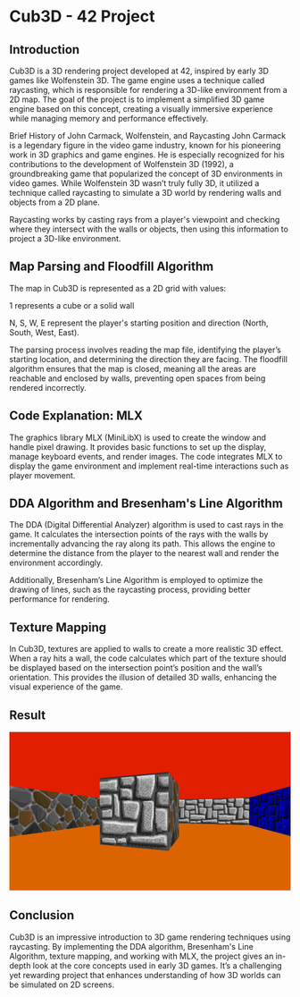 # Cub3D - 42 Project

## Introduction
Cub3D is a 3D rendering project developed at 42, inspired by early 3D games like Wolfenstein 3D. The game engine uses a technique called raycasting, which is responsible for rendering a 3D-like environment from a 2D map. The goal of the project is to implement a simplified 3D game engine based on this concept, creating a visually immersive experience while managing memory and performance effectively.

Brief History of John Carmack, Wolfenstein, and Raycasting
John Carmack is a legendary figure in the video game industry, known for his pioneering work in 3D graphics and game engines. He is especially recognized for his contributions to the development of Wolfenstein 3D (1992), a groundbreaking game that popularized the concept of 3D environments in video games. While Wolfenstein 3D wasn’t truly fully 3D, it utilized a technique called raycasting to simulate a 3D world by rendering walls and objects from a 2D plane.

Raycasting works by casting rays from a player's viewpoint and checking where they intersect with the walls or objects, then using this information to project a 3D-like environment.

## Map Parsing and Floodfill Algorithm
The map in Cub3D is represented as a 2D grid with values:

1 represents a cube or a solid wall

N, S, W, E represent the player's starting position and direction (North, South, West, East).

The parsing process involves reading the map file, identifying the player’s starting location, and determining the direction they are facing. The floodfill algorithm ensures that the map is closed, meaning all the areas are reachable and enclosed by walls, preventing open spaces from being rendered incorrectly.

## Code Explanation: MLX
The graphics library MLX (MiniLibX) is used to create the window and handle pixel drawing. It provides basic functions to set up the display, manage keyboard events, and render images. The code integrates MLX to display the game environment and implement real-time interactions such as player movement.

## DDA Algorithm and Bresenham's Line Algorithm
The DDA (Digital Differential Analyzer) algorithm is used to cast rays in the game. It calculates the intersection points of the rays with the walls by incrementally advancing the ray along its path. This allows the engine to determine the distance from the player to the nearest wall and render the environment accordingly.

Additionally, Bresenham’s Line Algorithm is employed to optimize the drawing of lines, such as the raycasting process, providing better performance for rendering.

## Texture Mapping
In Cub3D, textures are applied to walls to create a more realistic 3D effect. When a ray hits a wall, the code calculates which part of the texture should be displayed based on the intersection point’s position and the wall’s orientation. This provides the illusion of detailed 3D walls, enhancing the visual experience of the game.

## Result
![Cub3D Image](image/cub3d.png)

## Conclusion
Cub3D is an impressive introduction to 3D game rendering techniques using raycasting. By implementing the DDA algorithm, Bresenham's Line Algorithm, texture mapping, and working with MLX, the project gives an in-depth look at the core concepts used in early 3D games. It’s a challenging yet rewarding project that enhances understanding of how 3D worlds can be simulated on 2D screens.

